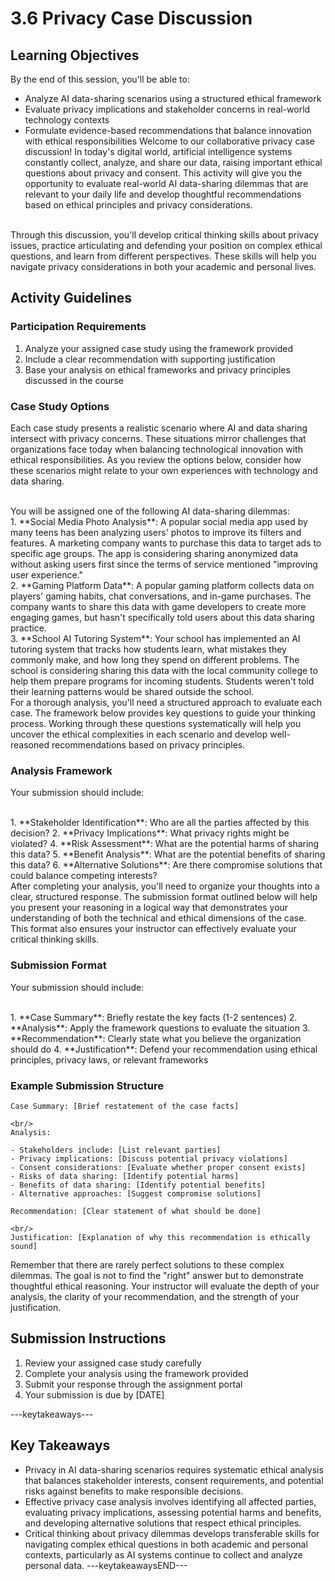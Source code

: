 # 3.6 Privacy Case Discussion 

## Learning Objectives

By the end of this session, you'll be able to:

- Analyze AI data-sharing scenarios using a structured ethical framework
- Evaluate privacy implications and stakeholder concerns in real-world technology contexts
- Formulate evidence-based recommendations that balance innovation with ethical responsibilities
Welcome to our collaborative privacy case discussion! In today's digital world, artificial intelligence systems constantly collect, analyze, and share our data, raising important ethical questions about privacy and consent. This activity will give you the opportunity to evaluate real-world AI data-sharing dilemmas that are relevant to your daily life and develop thoughtful recommendations based on ethical principles and privacy considerations.

<br/>
Through this discussion, you'll develop critical thinking skills about privacy issues, practice articulating and defending your position on complex ethical questions, and learn from different perspectives. These skills will help you navigate privacy considerations in both your academic and personal lives.

## Activity Guidelines

### Participation Requirements
1. Analyze your assigned case study using the framework provided
2. Include a clear recommendation with supporting justification
3. Base your analysis on ethical frameworks and privacy principles discussed in the course

### Case Study Options
Each case study presents a realistic scenario where AI and data sharing intersect with privacy concerns. These situations mirror challenges that organizations face today when balancing technological innovation with ethical responsibilities. As you review the options below, consider how these scenarios might relate to your own experiences with technology and data sharing.

<br/>
You will be assigned one of the following AI data-sharing dilemmas:

<br/>
1. **Social Media Photo Analysis**: A popular social media app used by many teens has been analyzing users' photos to improve its filters and features. A marketing company wants to purchase this data to target ads to specific age groups. The app is considering sharing anonymized data without asking users first since the terms of service mentioned "improving user experience."

<br/>
2. **Gaming Platform Data**: A popular gaming platform collects data on players' gaming habits, chat conversations, and in-game purchases. The company wants to share this data with game developers to create more engaging games, but hasn't specifically told users about this data sharing practice.

<br/>
3. **School AI Tutoring System**: Your school has implemented an AI tutoring system that tracks how students learn, what mistakes they commonly make, and how long they spend on different problems. The school is considering sharing this data with the local community college to help them prepare programs for incoming students. Students weren't told their learning patterns would be shared outside the school.

<br/>
For a thorough analysis, you'll need a structured approach to evaluate each case. The framework below provides key questions to guide your thinking process. Working through these questions systematically will help you uncover the ethical complexities in each scenario and develop well-reasoned recommendations based on privacy principles.

### Analysis Framework

Your submission should include:

<br/>
1. **Stakeholder Identification**: Who are all the parties affected by this decision?
2. **Privacy Implications**: What privacy rights might be violated?
4. **Risk Assessment**: What are the potential harms of sharing this data?
5. **Benefit Analysis**: What are the potential benefits of sharing this data?
6. **Alternative Solutions**: Are there compromise solutions that could balance competing interests?

<br/>
After completing your analysis, you'll need to organize your thoughts into a clear, structured response. The submission format outlined below will help you present your reasoning in a logical way that demonstrates your understanding of both the technical and ethical dimensions of the case. This format also ensures your instructor can effectively evaluate your critical thinking skills.

### Submission Format
Your submission should include:

<br/>
1. **Case Summary**: Briefly restate the key facts (1-2 sentences)
2. **Analysis**: Apply the framework questions to evaluate the situation
3. **Recommendation**: Clearly state what you believe the organization should do
4. **Justification**: Defend your recommendation using ethical principles, privacy laws, or relevant frameworks

### Example Submission Structure

```
Case Summary: [Brief restatement of the case facts]

<br/>
Analysis:

- Stakeholders include: [List relevant parties]
- Privacy implications: [Discuss potential privacy violations]
- Consent considerations: [Evaluate whether proper consent exists]
- Risks of data sharing: [Identify potential harms]
- Benefits of data sharing: [Identify potential benefits]
- Alternative approaches: [Suggest compromise solutions]

Recommendation: [Clear statement of what should be done]

<br/>
Justification: [Explanation of why this recommendation is ethically sound]
```

Remember that there are rarely perfect solutions to these complex dilemmas. The goal is not to find the "right" answer but to demonstrate thoughtful ethical reasoning. Your instructor will evaluate the depth of your analysis, the clarity of your recommendation, and the strength of your justification.

## Submission Instructions
1. Review your assigned case study carefully
2. Complete your analysis using the framework provided
3. Submit your response through the assignment portal
4. Your submission is due by [DATE]

---keytakeaways---
## Key Takeaways

- Privacy in AI data-sharing scenarios requires systematic ethical analysis that balances stakeholder interests, consent requirements, and potential risks against benefits to make responsible decisions.
- Effective privacy case analysis involves identifying all affected parties, evaluating privacy implications, assessing potential harms and benefits, and developing alternative solutions that respect ethical principles.
- Critical thinking about privacy dilemmas develops transferable skills for navigating complex ethical questions in both academic and personal contexts, particularly as AI systems continue to collect and analyze personal data.
---keytakeawaysEND---